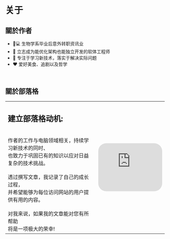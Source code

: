 # 关于


<!--more-->
## 關於作者
- :pill::computer: 生物学系毕业后意外转职资讯业
- :triangular_flag_on_post: 立志成为能优化架构也能独立开发的软体工程师
- :rocket: 专注于学习新技术，落实于解决实际问题
- :heart: 爱好美食、追剧以及哲学

<br/>

## 關於部落格
|   |   |
|---|---|
| <h2> 建立部落格动机: </h2> <br/> 作者的工作与电脑领域相关，持续学习新技术的同时、<br/>也致力于巩固已有的知识以应对日益复杂的技术挑战。 <br/><br/>透过撰写文章，我记录了自己的成长过程， <br/> 并希望能够为每位访问网站的用户提供有用的内容。 <br/> <br/> 对我来说，如果我的文章能对您有所帮助<br/>将是一项极大的荣幸!  | <iframe style="border-radius:25px" src="https://open.spotify.com/embed/track/6zkiTqLpmNOeCRHVOTQk2T?utm_source=generator" width="100%" height="152" frameBorder="0" allowfullscreen="" allow="autoplay; clipboard-write; encrypted-media; fullscreen; picture-in-picture" loading="lazy"></iframe> |

